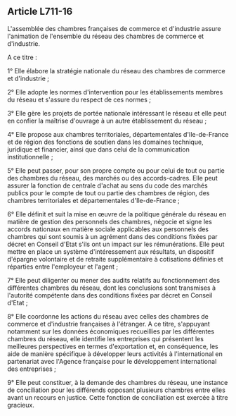 Article L711-16
----
L'assemblée des chambres françaises de commerce et d'industrie assure
l'animation de l'ensemble du réseau des chambres de commerce et d'industrie.

A ce titre :

1° Elle élabore la stratégie nationale du réseau des chambres de commerce et
d'industrie ;

2° Elle adopte les normes d'intervention pour les établissements membres du
réseau et s'assure du respect de ces normes ;

3° Elle gère les projets de portée nationale intéressant le réseau et elle peut
en confier la maîtrise d'ouvrage à un autre établissement du réseau ;

4° Elle propose aux chambres territoriales, départementales d'Ile-de-France et
de région des fonctions de soutien dans les domaines technique, juridique et
financier, ainsi que dans celui de la communication institutionnelle ;

5° Elle peut passer, pour son propre compte ou pour celui de tout ou partie des
chambres du réseau, des marchés ou des accords-cadres. Elle peut assurer la
fonction de centrale d'achat au sens du code des marchés publics pour le compte
de tout ou partie des chambres de région, des chambres territoriales et
départementales d'Ile-de-France ;

6° Elle définit et suit la mise en œuvre de la politique générale du réseau en
matière de gestion des personnels des chambres, négocie et signe les accords
nationaux en matière sociale applicables aux personnels des chambres qui sont
soumis à un agrément dans des conditions fixées par décret en Conseil d'Etat
s'ils ont un impact sur les rémunérations. Elle peut mettre en place un système
d'intéressement aux résultats, un dispositif d'épargne volontaire et de retraite
supplémentaire à cotisations définies et réparties entre l'employeur et l'agent
;

7° Elle peut diligenter ou mener des audits relatifs au fonctionnement des
différentes chambres du réseau, dont les conclusions sont transmises à
l'autorité compétente dans des conditions fixées par décret en Conseil d'Etat ;

8° Elle coordonne les actions du réseau avec celles des chambres de commerce et
d'industrie françaises à l'étranger. A ce titre, s'appuyant notamment sur les
données économiques recueillies par les différentes chambres du réseau, elle
identifie les entreprises qui présentent les meilleures perspectives en termes
d'exportation et, en conséquence, les aide de manière spécifique à développer
leurs activités à l'international en partenariat avec l'Agence française pour le
développement international des entreprises ;

9° Elle peut constituer, à la demande des chambres du réseau, une instance de
conciliation pour les différends opposant plusieurs chambres entre elles avant
un recours en justice. Cette fonction de conciliation est exercée à titre
gracieux.
